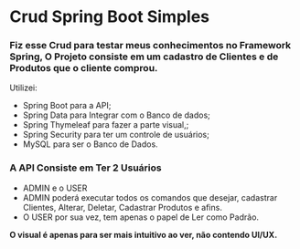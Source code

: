 # Crud Spring Boot Simples

### Fiz esse Crud para testar meus conhecimentos no Framework Spring, O Projeto consiste em um cadastro de Clientes e de Produtos que o cliente comprou.
Utilizei:

- Spring Boot para a API; 
- Spring Data para Integrar com o Banco de dados; 
- Spring Thymeleaf para fazer a parte visual,;
- Spring Security para ter um controle de usuários;
- MySQL para ser o Banco de Dados.

### **A API Consiste em Ter 2 Usuários**
- ADMIN e o USER
- ADMIN poderá executar todos os comandos que desejar, cadastrar Clientes, Alterar, Deletar, Cadastrar Produtos e afins.
- O USER por sua vez, tem apenas o papel de Ler como Padrão.

**O visual é apenas para ser mais intuitivo ao ver, não contendo UI/UX.**


